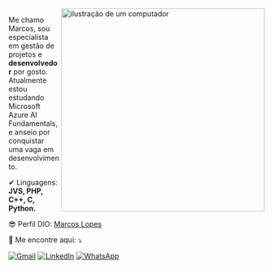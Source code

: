 <img src="https://raw.githubusercontent.com/MicaelliMedeiros/micaellimedeiros/master/image/computer-illustration.png" alt="ilustração de um computador" min-width="400px" max-width="400px" width="400px" align="right">

<p align="left"> 
  Me chamo Marcos, sou especialista em gestão de projetos e <strong>desenvolvedor</strong> por gosto.
  Atualmente estou estudando Microsoft Azure AI Fundamentals, e anseio por conquistar uma vaga em desenvolvimento.
</p>

<p align="left">
  ✔ Linguagens: <strong>JVS, PHP, C++, C, Python.</strong>
</p>

<p align="left">
 😎 Perfil DIO: <a href="https://www.dio.me/users/m_vd2prog" title="DigitalInovationOne">Marcos Lopes</a>
</p>

<p align="left">
  💌 Me encontre aqui: ⤵️
</p>

<p align="left">
  <a href="m.vd2prog@gmail.comm" title="Gmail">
  <img src="https://img.shields.io/badge/-Gmail-FF0000?style=flat-square&labelColor=FF0000&logo=gmail&logoColor=white&link=m.vd2prog@gmail.comm" alt="Gmail"/></a>
  <a href="https://www.linkedin.com/in/marcoslopeswebdeveloper/" title="LinkedIn">
  <img src="https://img.shields.io/badge/-Linkedin-0e76a8?style=flat-square&logo=Linkedin&logoColor=white&link=https://www.linkedin.com/in/marcoslopeswebdeveloper/" alt="LinkedIn"/></a>
  <a href="https://wa.me/5521991019113" title="WhatsApp">
  <img src="https://img.shields.io/badge/-WhatsApp-25d366?style=flat-square&labelColor=25d366&logo=whatsapp&logoColor=white&link=https://wa.me/5521991019113" alt="WhatsApp"/></a>

</p>
